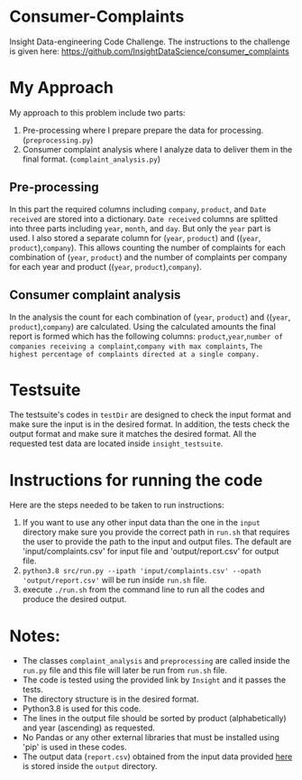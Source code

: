 # Consumer-Complaints
Insight Data-engineering Code Challenge. The instructions to the challenge is given here: https://github.com/InsightDataScience/consumer_complaints

# My Approach
My approach to this problem include two parts:
1) Pre-processing where I prepare prepare the data for processing. (`preprocessing.py`) 
2) Consumer complaint analysis where I analyze data to deliver them in the final format. (`complaint_analysis.py`)

## Pre-processing
In this part the required columns including `company`, `product`, and `Date received` are stored into a dictionary.
`Date received` columns are splitted into three parts including `year`, `month`, and `day`. But only the `year` part is used. 
I also stored a separate column for (`year`, `product`) and ((`year`, `product`),`company`). This allows counting the number of complaints for each combination of (`year`, `product`) and the number of complaints per company for each year and product ((`year`, `product`),`company`).

## Consumer complaint analysis
In the analysis the count for each combination of (`year`, `product`) and ((`year`, `product`),`company`) are calculated. Using the calculated amounts the final report is formed which has the following columns:
`product`,`year`,`number of companies receiving a complaint`,`company with max complaints`, `The highest percentage of complaints directed at a single company.`

# Testsuite
The testsuite's codes in `testDir` are designed to check the input format and make sure the input is in the desired format. In addition, the tests check the output format and make sure it matches the desired format. 
All the requested test data are located inside `insight_testsuite`.

# Instructions for running the code
Here are the steps needed to be taken to run instructions:
1) If you want to use any other input data than the one in the `input` directory make sure you provide the correct path in `run.sh` that requires the user to provide the path to the input and output files. The default are 'input/complaints.csv' for input file and 'output/report.csv' for output file.
2) `python3.8 src/run.py --ipath 'input/complaints.csv' --opath 'output/report.csv'` will be run inside `run.sh` file. 
3) execute `./run.sh` from the command line to run all the codes and produce the desired output.

# Notes:
- The classes `complaint_analysis` and `preprocessing` are called inside the `run.py` file and this file will later be run from `run.sh` file.
- The code is tested using the provided link by `Insight` and it passes the tests.
- The directory structure is in the desired format.
- Python3.8 is used for this code.
- The lines in the output file should be sorted by product (alphabetically) and year (ascending) as requested.
- No Pandas or any other external libraries that must be installed using 'pip' is used in these codes.
- The output data (`report.csv`) obtained from the input data provided [here](http://files.consumerfinance.gov/ccdb/complaints.csv.zip) is stored inside the `output` directory.
